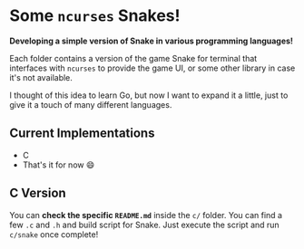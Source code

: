 # Some `ncurses` Snakes!

**Developing a simple version of Snake in various programming languages!**

Each folder contains a version of the game Snake for terminal that interfaces with `ncurses` to provide the game UI, or some other library in case it's not available.

I thought of this idea to learn Go, but now I want to expand it a little, just to give it a touch of many different languages.

## Current Implementations

+ C
+ That's it for now :smile:

## C Version

You can **check the specific `README.md`** inside the `c/` folder. You can find a few `.c` and `.h` and build script for Snake. Just execute the script and run `c/snake` once complete!
